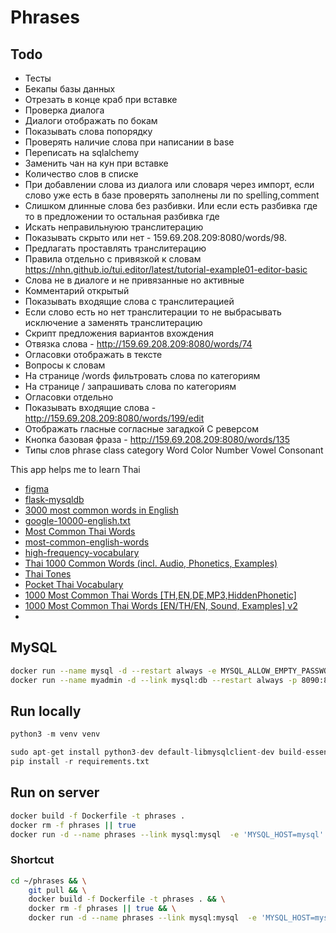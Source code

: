 # Phrases

## Todo
- Тесты
- Бекапы базы данных
- Отрезать в конце краб при вставке
- Проверка диалога
- Диалоги отображать по бокам
- Показывать слова попорядку
- Проверять наличие слова при написании в base
- Переписать на sqlalchemy
- Заменить чан на кун при вставке
- Количество слов в списке
- При добавлении слова из диалога или словаря через импорт, если слово уже есть в базе проверять заполнены ли по spelling,comment
- Слишком длинные слова без разбивки. Или если есть разбивка где то в предложении то остальная разбивка где
- Искать неправильнуюю транслитерацию
- Показывать скрыто или нет - 159.69.208.209:8080/words/98.
- Предлагать проставлять транслитерацию
- Правила отдельно с привязкой к словам https://nhn.github.io/tui.editor/latest/tutorial-example01-editor-basic
- Слова не в диалоге и не привязанные но активные
- Комментарий открытый
- Показывать входящие слова с транслитерацией
- Если слово есть но нет транслитерации то не выбрасывать исключение а заменять транслитерацию
- Скрипт предложения вариантов вхождения
- Отвязка слова - http://159.69.208.209:8080/words/74
- Огласовки отображать в тексте
- Вопросы к словам
- На странице /words фильтровать слова по категориям
- На странице / запрашивать слова по категориям
- Огласовки отдельно
- Показывать входящие слова - http://159.69.208.209:8080/words/199/edit
- Отображать гласные согласные загадкой С реверсом
- Кнопка базовая фраза - http://159.69.208.209:8080/words/135
- Типы слов
    phrase
    class
    category 
    Word
    Color
    Number
    Vowel
    Consonant


This app helps me to learn Thai
- [figma](https://www.figma.com/file/okoaQC85mWsw2W7aBZY9Hv/Phrases?node-id=0%3A1&t=sHIDdoooyc8nmOxC-0)
- [flask-mysqldb](https://github.com/alexferl/flask-mysqldb)
- [3000 most common words in English](https://www.ef.com/wwen/english-resources/english-vocabulary/top-3000-words/)
- [google-10000-english.txt](https://github.com/first20hours/google-10000-english/blob/master/google-10000-english.txt)
- [Most Common Thai Words](https://github.com/frekwencja/most-common-words-multilingual/blob/main/data/wordfrequency.info/th.txt)
- [most-common-english-words](https://github.com/edthrn/most-common-english-words/blob/master/nouns.txt)
- [high-frequency-vocabulary](https://github.com/arstgit/high-frequency-vocabulary)
- [Thai 1000 Common Words (incl. Audio, Phonetics, Examples)](https://ankiweb.net/shared/info/588542997)
- [Thai Tones](https://ankiweb.net/shared/info/951524269)
- [Pocket Thai Vocabulary](https://ankiweb.net/shared/info/293019843)
- [1000 Most Common Thai Words [TH,EN,DE,MP3,HiddenPhonetic]](https://ankiweb.net/shared/info/2201805440)
- [1000 Most Common Thai Words [EN/TH/EN, Sound, Examples] v2](https://ankiweb.net/shared/info/416262160)
- []()


## MySQL
```bash
docker run --name mysql -d --restart always -e MYSQL_ALLOW_EMPTY_PASSWORD=yes -e MYSQL_DATABASE=seo -p 306:3306 mysql:8
docker run --name myadmin -d --link mysql:db --restart always -p 8090:80 phpmyadmin/phpmyadmin
```


## Run locally

```python
python3 -m venv venv

sudo apt-get install python3-dev default-libmysqlclient-dev build-essential
pip install -r requirements.txt
```


## Run on server
```bash
docker build -f Dockerfile -t phrases .
docker rm -f phrases || true
docker run -d --name phrases --link mysql:mysql  -e 'MYSQL_HOST=mysql' -p 8080:5000 --restart always phrases
```

### Shortcut
```bash
cd ~/phrases && \
    git pull && \
    docker build -f Dockerfile -t phrases . && \
    docker rm -f phrases || true && \
    docker run -d --name phrases --link mysql:mysql  -e 'MYSQL_HOST=mysql' -p 8080:5000 --restart always phrases

```
